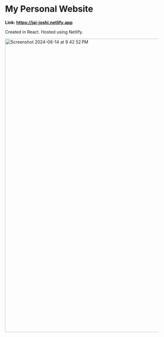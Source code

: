# My Personal Website

**Link: https://jai-joshi.netlify.app**

Created in React. Hosted using Netlify.

<img width="964" alt="Screenshot 2024-06-14 at 9 42 52 PM" src="https://github.com/Jai0212/My-Website/assets/86296165/8836af51-d5ff-403b-9028-e261f85ae309">
